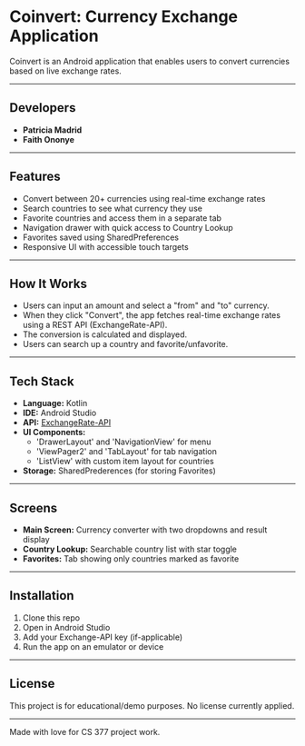 # Coinvert: Currency Exchange Application

Coinvert is an Android application that enables users to convert currencies based on live exchange rates. 

---

## Developers
- **Patricia Madrid**
- **Faith Ononye**

---

## Features

- Convert between 20+ currencies using real-time exchange rates
- Search countries to see what currency they use
- Favorite countries and access them in a separate tab
- Navigation drawer with quick access to Country Lookup
- Favorites saved using SharedPreferences
- Responsive UI with accessible touch targets

---

##  How It Works

- Users can input an amount and select a "from" and "to" currency.
- When they click "Convert", the app fetches real-time exchange rates using a REST API (ExchangeRate-API).
- The conversion is calculated and displayed.
- Users can search up a country and favorite/unfavorite.

---

## Tech Stack

- **Language:** Kotlin
- **IDE:** Android Studio
- **API:** [ExchangeRate-API](https://www.exchangerate-api.com)
- **UI Components:**
  - 'DrawerLayout' and 'NavigationView' for menu
  - 'ViewPager2' and 'TabLayout' for tab navigation
  - 'ListView' with custom item layout for countries
- **Storage:** SharedPrederences (for storing Favorites)

---

## Screens

- **Main Screen:** Currency converter with two dropdowns and result display
- **Country Lookup:** Searchable country list with star toggle
- **Favorites:** Tab showing only countries marked as favorite

---

## Installation

1. Clone this repo
2. Open in Android Studio
3. Add your Exchange-API key (if-applicable)
4. Run the app on an emulator or device

---

## License

This project is for educational/demo purposes. No license currently applied.

---

Made with love for CS 377 project work.
   

